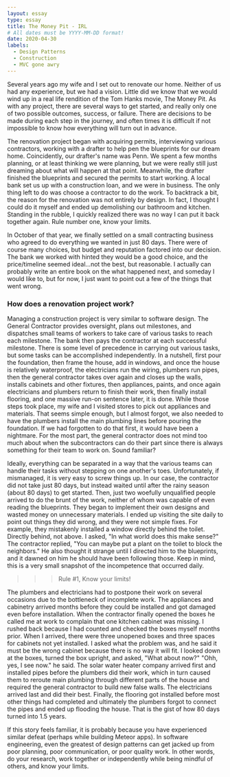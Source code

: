 ```yaml
---
layout: essay
type: essay
title: The Money Pit - IRL
# All dates must be YYYY-MM-DD format!
date: 2020-04-30
labels:
  - Design Patterns
  - Construction
  - MVC gone awry
---
```


Several years ago my wife and I set out to renovate our home. Neither of us had any experience, but we had a vision. Little did we know that we would wind up in a real life rendition of the Tom Hanks movie, The Money Pit. As with any project, there are several ways to get started, and really only one of two possible outcomes, success, or failure. There are decisions to be made during each step in the journey, and often times it is difficult if not impossible to know how everything will turn out in advance.

The renovation project began with acquiring permits, interviewing various contractors, working with a drafter to help pen the blueprints for our dream home. Coincidently, our drafter's name was Penn. We spent a few months planning, or at least thinking we were planning, but we were really still just dreaming about what will happen at that point. Meanwhile, the drafter finished the blueprints and secured the permits to start working. A local bank set us up with a construction loan, and we were in business. The only thing left to do was choose a contractor to do the work. To backtrack a bit, the reason for the renovation was not entirely by design. In fact, I thought I could do it myself and ended up demolishing our bathroom and kitchen. Standing in the rubble, I quickly realized there was no way I can put it back together again. Rule number one, know your limits.

In October of that year, we finally settled on a small contracting business who agreed to do everything we wanted in just 80 days. There were of course many choices, but budget and reputation factored into our decision. The bank we worked with hinted they would be a good choice, and the price/timeline seemed ideal...not the best, but reasonable. I actually can probably write an entire book on the what happened next, and someday I would like to, but for now, I just want to point out a few of the things that went wrong.

### How does a renovation project work?

Managing a construction project is very similar to software design. The General Contractor provides oversight, plans out milestones, and dispatches small teams of workers to take care of various tasks to reach each milestone. The bank then pays the contractor at each successful milestone. There is some level of precedence in carrying out various tasks, but some tasks can be accomplished independently. In a nutshell, first pour the foundation, then frame the house, add in windows, and once the house is relatively waterproof, the electricians run the wiring, plumbers run pipes, then the general contractor takes over again and closes up the walls, installs cabinets and other fixtures, then appliances, paints, and once again electricians and plumbers return to finish their work, then finally install flooring, and one massive run-on sentence later, it is done. While those steps took place, my wife and I visited stores to pick out appliances and materials. That seems simple enough, but I almost forgot, we also needed to have the plumbers install the main plumbing lines before pouring the foundation. If we had forgotten to do that first, it would have been a nightmare. For the most part, the general contractor does not mind too much about when the subcontractors can do their part since there is always something for their team to work on. Sound familiar?

Ideally, everything can be separated in a way that the various teams can handle their tasks without stepping on one another's toes. Unfortunately, if mismanaged, it is very easy to screw things up. In our case, the contractor did not take just 80 days, but instead waited until after the rainy season (about 80 days) to get started. Then, just two woefully unqualified people arrived to do the brunt of the work, neither of whom was capable of even reading the blueprints. They began to implement their own designs and wasted money on unnecessary materials. I ended up visiting the site daily to point out things they did wrong, and they were not simple fixes. For example, they mistakenly installed a window directly behind the toilet. Directly behind, not above. I asked, "In what world does this make sense?" The contractor replied, "You can maybe put a plant on the toilet to block the neighbors." He also thought it strange until I directed him to the blueprints, and it dawned on him he should have been following those. Keep in mind, this is a very small snapshot of the incompetence that occurred daily.

>>> Rule #1, Know your limits!

The plumbers and electricians had to postpone their work on several occasions due to the bottleneck of incomplete work. The appliances and cabinetry arrived months before they could be installed and got damaged even before installation. When the contractor finally opened the boxes he called me at work to complain that one kitchen cabinet was missing. I rushed back because I had counted and checked the boxes myself months prior. When I arrived, there were three unopened boxes and three spaces for cabinets not yet installed. I asked what the problem was, and he said it must be the wrong cabinet because there is no way it will fit. I looked down at the boxes, turned the box upright, and asked, "What about now?" "Ohh, yes, I see now." he said. The solar water heater company arrived first and installed pipes before the plumbers did their work, which in turn caused them to reroute main plumbing through different parts of the house and required the general contractor to build new false walls. The electricians arrived last and did their best. Finally, the flooring got installed before most other things had completed and ultimately the plumbers forgot to connect the pipes and ended up flooding the house. That is the gist of how 80 days turned into 1.5 years.

If this story feels familiar, it is probably because you have experienced similar defeat (perhaps while building Meteor apps). In software engineering, even the greatest of design patterns can get jacked up from poor planning, poor communication, or poor quality work. In other words, do your research, work together or independently while being mindful of others, and know your limits. 
